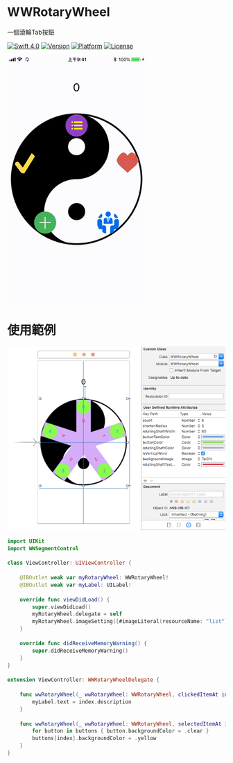 # WWRotaryWheel
一個滾輪Tab按鈕

[![Swift 4.0](https://img.shields.io/badge/Swift-4.0-orange.svg?style=flat)](https://developer.apple.com/swift/) [![Version](https://img.shields.io/cocoapods/v/WWRotaryWheel.svg?style=flat)](http://cocoapods.org/pods/WWRotaryWheel) [![Platform](https://img.shields.io/cocoapods/p/WWRotaryWheel.svg?style=flat)](http://cocoapods.org/pods/WWRotaryWheel) [![License](https://img.shields.io/cocoapods/l/WWRotaryWheel.svg?style=flat)](http://cocoapods.org/pods/WWRotaryWheel)

![一個滾輪Tab按鈕 (上傳至Cocoapods)](https://raw.githubusercontent.com/William-Weng/WWRotaryWheel/master/WWRotaryWheel.gif)

# 使用範例
![IBOutlet](https://raw.githubusercontent.com/William-Weng/WWRotaryWheel/master/IBOutlet.png)

```swift
import UIKit
import WWSegmentControl

class ViewController: UIViewController {

    @IBOutlet weak var myRotaryWheel: WWRotaryWheel!
    @IBOutlet weak var myLabel: UILabel!
    
    override func viewDidLoad() {
        super.viewDidLoad()
        myRotaryWheel.delegate = self
        myRotaryWheel.imageSetting([#imageLiteral(resourceName: "list"), #imageLiteral(resourceName: "like"), #imageLiteral(resourceName: "meeting"), #imageLiteral(resourceName: "plus"), #imageLiteral(resourceName: "check-mark")])
    }

    override func didReceiveMemoryWarning() {
        super.didReceiveMemoryWarning()
    }
}

extension ViewController: WWRotaryWheelDelegate {
    
    func wwRotaryWheel(_ wwRotaryWheel: WWRotaryWheel, clickedItemAt index: Int, for buttons: [UIButton]) {
        myLabel.text = index.description
    }
    
    func wwRotaryWheel(_ wwRotaryWheel: WWRotaryWheel, selectedItemAt index: Int, for buttons: [UIButton]) {
        for button in buttons { button.backgroundColor = .clear }
        buttons[index].backgroundColor = .yellow
    }
}
```